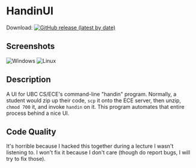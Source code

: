 # HandinUI

Download: [![GitHub release (latest by date)](https://img.shields.io/github/v/release/sjsch/handinui)](https://github.com/sjsch/handinui/releases/latest)

## Screenshots
![Windows](https://user-images.githubusercontent.com/33556084/64970314-5d91c000-d85a-11e9-9860-f684ebcdc648.png)
![Linux](https://user-images.githubusercontent.com/33556084/64976462-2fb27880-d866-11e9-8989-8b5ae4d6b8d9.png)

## Description

A UI for UBC CS/ECE's command-line "handin" program.  Normally, a
student would zip up their code, `scp` it onto the ECE server, then
unzip, `chmod 700` it, and invoke `handin` on it.  This program
automates that entire process behind a nice UI.

## Code Quality

It's horrible because I hacked this together during a lecture I wasn't
listening to.  I won't fix it because I don't care (though do report
bugs, I will try to fix those).
